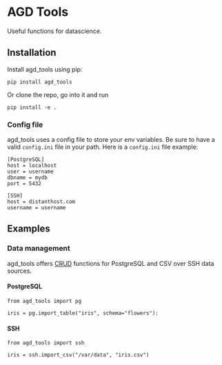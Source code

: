 # AGD Tools

Useful functions for datascience.

## Installation

Install agd_tools using pip:

```
pip install agd_tools
```

Or clone the repo, go into it and run 

```
pip install -e .
```

### Config file

agd_tools uses a config file to store your env variables. Be sure to have a valid `config.ini` file in your path. Here is a `config.ini` file example:

```
[PostgreSQL]
host = localhost
user = username
dbname = mydb
port = 5432

[SSH]
host = distanthost.com
username = username
```

## Examples

### Data management

agd_tools offers [CRUD](https://en.wikipedia.org/wiki/Create,_read,_update_and_delete) functions for PostgreSQL and CSV over SSH data sources.

#### PostgreSQL 

```
from agd_tools import pg

iris = pg.import_table("iris", schema="flowers"):
```

#### SSH

```
from agd_tools import ssh

iris = ssh.import_csv("/var/data", "iris.csv")
```
